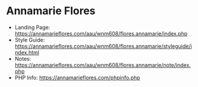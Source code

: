 # Annamarie Flores


- Landing Page: https://annamarieflores.com/aau/wnm608/flores.annamarie/index.php
- Style Guide: https://annamarieflores.com/aau/wnm608/flores.annamarie/styleguide/index.html
- Notes: https://annamarieflores.com/aau/wnm608/flores.annamarie/note/index.php
- PHP Info: https://annamarieflores.com/phpinfo.php